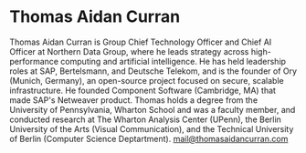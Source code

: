 # Thomas Aidan Curran
Thomas Aidan Curran is Group Chief Technology Officer and Chief AI Officer at Northern Data Group, where he leads strategy across high-performance computing and artificial intelligence. He has held leadership roles at SAP, Bertelsmann, and Deutsche Telekom, and is the founder of Ory (Munich, Germany), an open-source project focused on secure, scalable infrastructure. He founded Component Software (Cambridge, MA) that made SAP's Netweaver product. Thomas holds a degree from the University of Pennsylvania, Wharton School and was a faculty member, and conducted research at The Wharton Analysis Center (UPenn), the Berlin University of the Arts (Visual Communication), and the Technical University of Berlin (Computer Science Deptartment).
mail@thomasaidancurran.com
